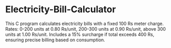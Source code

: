 # Electricity-Bill-Calculator
This C program calculates electricity bills with a fixed 100 Rs meter charge. Rates: 0-200 units at 0.80 Rs/unit, 200-300 units at 0.90 Rs/unit, above 300 units at 1.00 Rs/unit. Includes a 15% surcharge if total exceeds 400 Rs, ensuring precise billing based on consumption.
